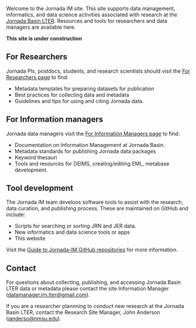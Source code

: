 Welcome to the Jornada IM site. This site supports data management, informatics, and data science activities associated with research at the [Jornada Basin LTER](https://jornada.nmsu.edu/lter). Resources and tools for researchers and data managers are available here.

**This site is under construction**

## For Researchers

Jornada PIs, postdocs, students, and research scientists should visit the [For Researchers page](https://jornada-im.github.io/researcher_info) to find:

- Metadata templates for preparing datasets for publication
- Best practices for collecting data and metadata
- Guidelines and tips for using and citing Jornada data.

## For Information managers 

Jornada data managers visit the [For Information Managers page](https://jornada_im.github.io/im_info) to find:

- Documentation on Information Management at Jornada Basin.
- Metadata standards for publishing Jornada data packages
- Keyword thesauri
- Tools and resources for DEIMS, creating/editing EML, metabase development.

## Tool development

The Jornada IM team develoos software tools to assist with the research, data curation, and publishing process. These are maintained on GitHub and include:

- Scripts for searching or sorting JRN and JER data.
- New informatics and data science tools or apps
- This website

Visit the [Guide to Jornada-IM GitHub repositories](https://github.com/jornada-im/jornada-im_repository_index) for more information.

## Contact

For questions about collecting, publishing, and accessing Jornada Basin LTER data or metadata please contact the site Information Manager (datamanager.jrn.lter@gmail.com).

If you are a researcher plannning to conduct new research at the Jornada Basin LTER, contact the Research Site Manager, John Anderson (janderso@nmsu.edu).
